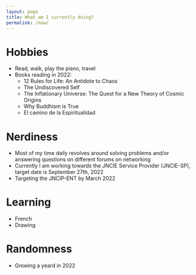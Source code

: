 ```yaml
---
layout: page
title: What am I currently doing?
permalink: /now/
---
```

# Hobbies
- Read, walk, play the piano, travel
- Books reading in 2022:
   - 12 Rules for Life: An Antidote to Chaos 
   - The Undiscovered Self
   - The Inflationary Universe: The Quest for a New Theory of Cosmic Origins
   - Why Buddhism is True
   - El camino de la Espiritualidad

# Nerdiness
   - Most of my time daily revolves around solving problems and/or answering questions on different forums on networking
   - Currently I am working towards the JNCIE Service Provider (JNCIE-SP), target date is September 27th, 2022
   - Targeting the JNCIP-ENT by March 2022

# Learning
   - French
   - Drawing

# Randomness
   - Growing a yeard in 2022
